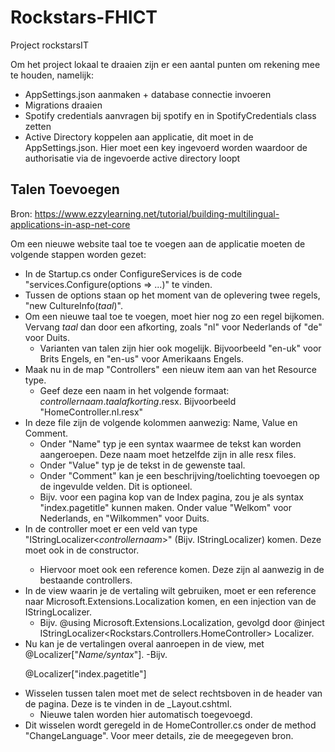 # Rockstars-FHICT
Project rockstarsIT

Om het project lokaal te draaien zijn er een aantal punten om rekening mee te houden, namelijk:
- AppSettings.json aanmaken + database connectie invoeren
- Migrations draaien
- Spotify credentials aanvragen bij spotify en in SpotifyCredentials class zetten
- Active Directory koppelen aan applicatie, dit moet in de AppSettings.json. Hier moet een key ingevoerd worden waardoor de authorisatie via de ingevoerde
active directory loopt


## Talen Toevoegen

Bron: https://www.ezzylearning.net/tutorial/building-multilingual-applications-in-asp-net-core

Om een nieuwe website taal toe te voegen aan de applicatie moeten de volgende stappen worden gezet:
  - In de Startup.cs onder ConfigureServices is de code "services.Configure<RequestLocalizationOptions>(options => ...)" te vinden.
  - Tussen de options staan op het moment van de oplevering twee regels, "new CultureInfo(*taal*)". 
  - Om een nieuwe taal toe te voegen, moet hier nog zo een regel bijkomen. Vervang *taal* dan door een afkorting, zoals "nl" voor Nederlands of "de" voor Duits.
    - Varianten van talen zijn hier ook mogelijk. Bijvoorbeeld "en-uk" voor Brits Engels, en "en-us" voor Amerikaans Engels.
  - Maak nu in de map "Controllers" een nieuw item aan van het Resource type. 
    - Geef deze een naam in het volgende formaat: *controllernaam*.*taalafkorting*.resx. Bijvoorbeeld "HomeController.nl.resx"
  - In deze file zijn de volgende kolommen aanwezig: Name, Value en Comment.
    - Onder "Name" typ je een syntax waarmee de tekst kan worden aangeroepen. Deze naam moet hetzelfde zijn in alle resx files.
    - Onder "Value" typ je de tekst in de gewenste taal.
    - Onder "Comment" kan je een beschrijving/toelichting toevoegen op de ingevulde velden. Dit is optioneel.
    - Bijv. voor een pagina kop van de Index pagina, zou je als syntax "index.pagetitle" kunnen maken. Onder value "Welkom" voor Nederlands, en "Wilkommen" voor Duits.
  - In de controller moet er een veld van type "IStringLocalizer<*controllernaam*>" (Bijv. IStringLocalizer<HomeController>) komen. Deze moet ook in de constructor.
    - Hiervoor moet ook een reference komen. Deze zijn al aanwezig in de bestaande controllers.
  - In de view waarin je de vertaling wilt gebruiken, moet er een reference naar Microsoft.Extensions.Localization komen, en een injection van de IStringLocalizer.
    - Bijv. @using Microsoft.Extensions.Localization, gevolgd door @inject IStringLocalizer<Rockstars.Controllers.HomeController> Localizer.
  - Nu kan je de vertalingen overal aanroepen in de view, met @Localizer["*Name/syntax*"].
    -Bijv. <p>@Localizer["index.pagetitle"]</p>
  - Wisselen tussen talen moet met de select rechtsboven in de header van de pagina. Deze is te vinden in de _Layout.cshtml.
    - Nieuwe talen worden hier automatisch toegevoegd.
  - Dit wisselen wordt geregeld in de HomeController.cs onder de method "ChangeLanguage".
Voor meer details, zie de meegegeven bron.
